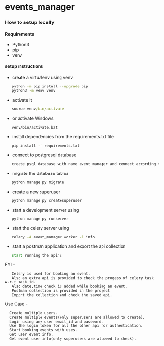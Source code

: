 # events_manager


### How to setup locally
#### Requirements

- Python3
- pip
- venv


#### setup instructions

- create   a virtualenv using venv
```cmd
   python -m pip install --upgrade pip
   python3 -m venv venv
   ```
- activate it 
```cmd
   source venv/bin/activate
   ```

- or activate Windows
```cmd
   venv/bin/activate.bat
   ```

- install dependencies from the requirements.txt file
```cmd
   pip install -r requirements.txt
   ```

- connect to postgresql database
```cmd
   create psql database with name event_manager and connect according to django settings
   ```

- migrate the database tables
```cmd
   python manage.py migrate
   ```

- create a new superuser
```cmd
   python manage.py createsuperuser
   ```

- start a development server using 
```cmd
   python manage.py runserver
   ```

- start the celery server using 
```cmd
   celery -A event_manager worker -l info
   ```

- start a postman application and export the api collection
```cmd
   start running the api's
   ```

FYI - 
```
   Celery is used for booking an event.
   Also an extra api is provided to check the progess of celery task w.r.t task_id.
   Also date,time check is added while booking an event.
   Postman collection is provided in the project
   Impprt the collection and check the saved api.
```


Use Case - 
```
  Create multiple users.
  Create multiple events(only superusers are allowed to create).
  Login using any user email_id and password.
  Use the login token for all the other api for authentication.
  Start booking events with uses.
  Get user event info.
  Get event user info(only superusers are allowed to check).
```
  











